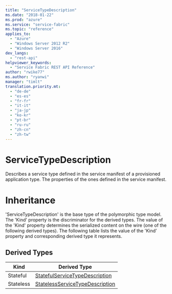 ```yaml
---
title: "ServiceTypeDescription"
ms.date: "2018-01-22"
ms.prod: "azure"
ms.service: "service-fabric"
ms.topic: "reference"
applies_to: 
  - "Azure"
  - "Windows Server 2012 R2"
  - "Windows Server 2016"
dev_langs: 
  - "rest-api"
helpviewer_keywords: 
  - "Service Fabric REST API Reference"
author: "rwike77"
ms.author: "ryanwi"
manager: "timlt"
translation.priority.mt: 
  - "de-de"
  - "es-es"
  - "fr-fr"
  - "it-it"
  - "ja-jp"
  - "ko-kr"
  - "pt-br"
  - "ru-ru"
  - "zh-cn"
  - "zh-tw"
---
```

# ServiceTypeDescription

Describes a service type defined in the service manifest of a provisioned application type. The properties of the ones defined in the service manifest.
# Inheritance

'ServiceTypeDescription' is the base type of the polymorphic type model. The 'Kind' property is the discriminator for the derived types. The value of the 'Kind' property determines the serialized content on the wire (one of the following derived types). The following table lists the value of the 'Kind' property and corresponding derived type it represents.

## Derived Types

| Kind | Derived Type |
| --- | --- | 
| Stateful | [StatefulServiceTypeDescription](sfclient-model-statefulservicetypedescription.md) |
| Stateless | [StatelessServiceTypeDescription](sfclient-model-statelessservicetypedescription.md) |


